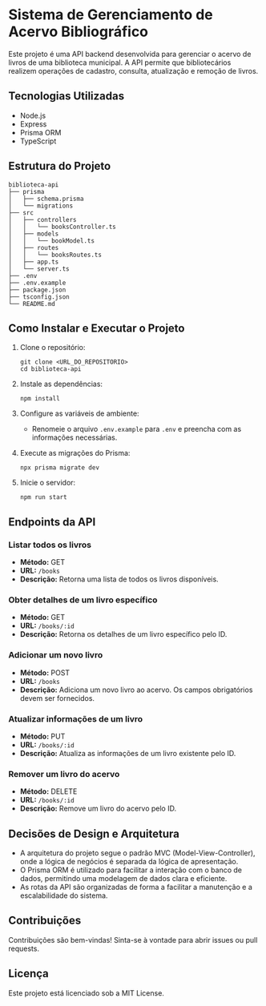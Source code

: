 # Sistema de Gerenciamento de Acervo Bibliográfico

Este projeto é uma API backend desenvolvida para gerenciar o acervo de livros de uma biblioteca municipal. A API permite que bibliotecários realizem operações de cadastro, consulta, atualização e remoção de livros.

## Tecnologias Utilizadas

- Node.js
- Express
- Prisma ORM
- TypeScript

## Estrutura do Projeto

```
biblioteca-api
├── prisma
│   ├── schema.prisma
│   └── migrations
├── src
│   ├── controllers
│   │   └── booksController.ts
│   ├── models
│   │   └── bookModel.ts
│   ├── routes
│   │   └── booksRoutes.ts
│   ├── app.ts
│   └── server.ts
├── .env
├── .env.example
├── package.json
├── tsconfig.json
└── README.md
```

## Como Instalar e Executar o Projeto

1. Clone o repositório:
   ```
   git clone <URL_DO_REPOSITORIO>
   cd biblioteca-api
   ```

2. Instale as dependências:
   ```
   npm install
   ```

3. Configure as variáveis de ambiente:
   - Renomeie o arquivo `.env.example` para `.env` e preencha com as informações necessárias.

4. Execute as migrações do Prisma:
   ```
   npx prisma migrate dev
   ```

5. Inicie o servidor:
   ```
   npm run start
   ```

## Endpoints da API

### Listar todos os livros
- **Método:** GET
- **URL:** `/books`
- **Descrição:** Retorna uma lista de todos os livros disponíveis.

### Obter detalhes de um livro específico
- **Método:** GET
- **URL:** `/books/:id`
- **Descrição:** Retorna os detalhes de um livro específico pelo ID.

### Adicionar um novo livro
- **Método:** POST
- **URL:** `/books`
- **Descrição:** Adiciona um novo livro ao acervo. Os campos obrigatórios devem ser fornecidos.

### Atualizar informações de um livro
- **Método:** PUT
- **URL:** `/books/:id`
- **Descrição:** Atualiza as informações de um livro existente pelo ID.

### Remover um livro do acervo
- **Método:** DELETE
- **URL:** `/books/:id`
- **Descrição:** Remove um livro do acervo pelo ID.

## Decisões de Design e Arquitetura

- A arquitetura do projeto segue o padrão MVC (Model-View-Controller), onde a lógica de negócios é separada da lógica de apresentação.
- O Prisma ORM é utilizado para facilitar a interação com o banco de dados, permitindo uma modelagem de dados clara e eficiente.
- As rotas da API são organizadas de forma a facilitar a manutenção e a escalabilidade do sistema.

## Contribuições

Contribuições são bem-vindas! Sinta-se à vontade para abrir issues ou pull requests.

## Licença

Este projeto está licenciado sob a MIT License.